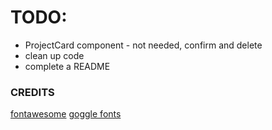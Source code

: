# TODO:
- ProjectCard component - not needed, confirm and delete
- clean up code
- complete a README




### CREDITS
 [fontawesome](https://fontawesome.com/)
 [goggle fonts](https://fonts.google.com/)

